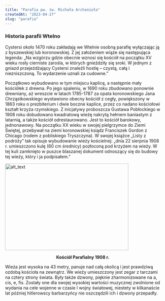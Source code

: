 ```yaml
---
title: "Parafia pw. św. Michała Archanioła"
createdAt: "2023-04-27"
slug: "parafia"
---
```


### Historia parafii Wtelno

Cystersi około 1470 roku zakładają we Wtelnie osobną parafię wyłączając ją z byszewskiej lub koronowskiej. Z jej założeniem wiąże się następująca legenda:
„Na wzgórzu gdzie obecnie wznosi się kościół na początku XV wieku rosły cierniste zarośla, w których gnieździły się sroki. W jednym z gniazd przejeżdżający Cystersi znaleźli hostię – czystą, całą i niezniszczoną. To wydarzenie uznali za cudowne.”

Początkowo wybudowano w tym miejscu kaplicę, a następnie mały kościółek z drewna. Po jego spaleniu, w 1690 roku zbudowano ponownie drewniany, aż wreszcie w latach 1785-1787 za opata koronowskiego Jana Chrząstkowskiego wystawiono obecny kościół z cegły, powiększony w 1863 roku o prezbiterium i dwie boczne kaplice, przez co nadano kościołowi kształt krzyża rzymskiego. Z inicjatywy proboszcza Gustawa Pobłockiego w 1908 roku dobudowano kwadratową wieżę nakrytą hełmem baniastym z latarnią, a także kościół odrestaurowano. Jest to kościół barokowy, jednonawowy. Na początku XX wieku w swojej pielgrzymce do Ziemi Świętej, przebywał na ziemi koronowskiej ksiądz Franciszek Gordon z Chicago (rodem z pobliskiego Tryszczyna). W swojej książce „Listy z podróży” tak opisuje wybudowanie wieży kościelnej: „dnia 22 sierpnia 1908 r. umieszczono kulę (60 cm średnicy) pozłoconą pod krzyżem na wieży. W tej kuli zamknięto w puszce blaszanej dokument odnoszący się do budowy tej wieży, który i ja podpisałem.”

<img src="/static/images/Kosciol_Parafialny_1908.jpg" alt="alt_text" height=280 width=400>

<strong><center>Kościół Parafialny 1908 r.</center></strong>

Wieża jest wysoka na 43 metry, panuje nad całą okolicą i jest prawdziwą ozdobą kościoła na zewnątrz. We wieży umieszczony jest zegar z tarczami na cztery strony świata. Były także dzwony, pięknie zharmonizowane na a, cis, e, fis. Zostały one dla swojej wysokiej wartości muzycznej zwolnione od wydania na cele wojenne w czasie I wojny światowej, niestety w kilkanaście lat później hitlerowscy barbarzyńcy nie oszczędzili ich i dzwony przepadły.
